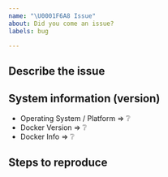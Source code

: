 ```yaml
---
name: "\U0001F6A8 Issue"
about: Did you come an issue?
labels: bug

---
```

<!--
Thanks for reporting an issue 🙌 ❤️

Before opening a new issue, please make sure that we do not have any duplicates already open. You can ensure this by searching the issue list for this repository. If there is a duplicate, please close your issue and add a comment to the existing issue instead.
-->

## Describe the issue
<!-- Please let us know what exactly is the issue with that part of the documentation -->

## System information (version)
<!-- Example
- Operating System / Platform => Windows 64 Bit
- Docker Version => 19.03
-->

- Operating System / Platform => :grey_question:
- Docker Version => :grey_question:
- Docker Info => :grey_question:

## Steps to reproduce
<!-- to add code example fence it with triple backticks and optional file extension
 or attach as .txt or .zip file
-->
